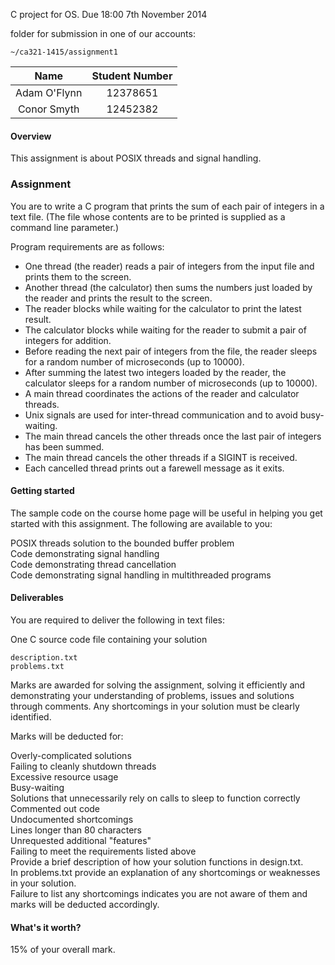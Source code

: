 C project for OS. Due 18:00 7th November 2014

folder for submission in one of our accounts: 
```
~/ca321-1415/assignment1
```
|Name|Student Number|
|:-------------:|:--------:|
|Adam O'Flynn | 12378651|
|Conor Smyth | 12452382|

<h4>Overview</h4>

This assignment is about POSIX threads and signal handling.

<h3>Assignment</h3>

You are to write a C program that prints the sum of each pair of integers in a text file. 
(The file whose contents are to be printed is supplied as a command line parameter.) 

Program requirements are as follows:

* One thread (the reader) reads a pair of integers from the input file and prints them to the screen.<br />
* Another thread (the calculator) then sums the numbers just loaded by the reader and prints the result to the screen.<br />
* The reader blocks while waiting for the calculator to print the latest result.<br />
* The calculator blocks while waiting for the reader to submit a pair of integers for addition.<br />
* Before reading the next pair of integers from the file, the reader sleeps for a random number of microseconds (up to 10000).
* After summing the latest two integers loaded by the reader, the calculator sleeps for a random number of microseconds (up to 10000).<br />
* A main thread coordinates the actions of the reader and calculator threads.<br />
* Unix signals are used for inter-thread communication and to avoid busy-waiting.<br />
* The main thread cancels the other threads once the last pair of integers has been summed.<br /> 
* The main thread cancels the other threads if a SIGINT is received.<br />
* Each cancelled thread prints out a farewell message as it exits.<br />

<h4>Getting started</h4>

The sample code on the course home page will be useful in helping you get started with this assignment. The following are available to you:<br />

POSIX threads solution to the bounded buffer problem<br />
Code demonstrating signal handling<br />
Code demonstrating thread cancellation<br />
Code demonstrating signal handling in multithreaded programs<br />

<h4>Deliverables</h4>

You are required to deliver the following in text files:<br />

One C source code file containing your solution
```
description.txt
problems.txt
```

Marks are awarded for solving the assignment, solving it efficiently and demonstrating your understanding of problems, issues and solutions through comments. Any shortcomings in your solution must be clearly identified. 

Marks will be deducted for:

Overly-complicated solutions<br />
Failing to cleanly shutdown threads<br />
Excessive resource usage<br />
Busy-waiting<br />
Solutions that unnecessarily rely on calls to sleep to function correctly<br />
Commented out code<br />
Undocumented shortcomings<br />
Lines longer than 80 characters<br />
Unrequested additional "features"<br />
Failing to meet the requirements listed above<br />
Provide a brief description of how your solution functions in design.txt. <br />In problems.txt provide an explanation of any shortcomings or weaknesses in your solution. <br />Failure to list any shortcomings indicates you are not aware of them and marks will be deducted accordingly.

<h4>What's it worth?</h4>

15% of your overall mark.
